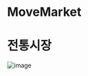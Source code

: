 # MoveMarket
# 전통시장
![image](https://user-images.githubusercontent.com/101760007/228746529-d8b307af-73e7-4c6d-8e43-ac025a44f4a7.png)
